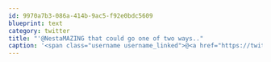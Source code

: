 ```yaml
---
id: 9970a7b3-086a-414b-9ac5-f92e0bdc5609
blueprint: text
category: twitter
title: "'@NestaMAZING that could go one of two ways.."
caption: '<span class="username username_linked">@<a href="https://twitter.com/NestaMAZING" title="Nesta">NestaMAZING</a></span> that could go one of two ways..'
---
```

